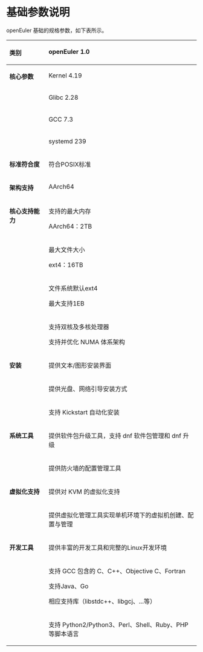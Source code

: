 # 基础参数说明<a name="ZH-CN_TOPIC_0182825779"></a>

openEuler 基础的规格参数，如下表所示。

<a name="table53044787"></a>
<table><thead align="left"><tr id="row42887128"><th class="cellrowborder" valign="top" width="20.62%" id="mcps1.1.3.1.1"><p id="p51305376"><a name="p51305376"></a><a name="p51305376"></a><strong id="b59095202"><a name="b59095202"></a><a name="b59095202"></a>类别</strong></p>
</th>
<th class="cellrowborder" valign="top" width="79.38%" id="mcps1.1.3.1.2"><p id="p19514526174012"><a name="p19514526174012"></a><a name="p19514526174012"></a><strong id="b123021441144"><a name="b123021441144"></a><a name="b123021441144"></a>openEuler 1.0</strong></p>
</th>
</tr>
</thead>
<tbody><tr id="row63620936"><td class="cellrowborder" rowspan="4" valign="top" width="20.62%" headers="mcps1.1.3.1.1 "><p id="p53022201"><a name="p53022201"></a><a name="p53022201"></a><strong id="b7437765"><a name="b7437765"></a><a name="b7437765"></a>核心参数</strong></p>
</td>
<td class="cellrowborder" valign="top" width="79.38%" headers="mcps1.1.3.1.2 "><p id="p10321122143918"><a name="p10321122143918"></a><a name="p10321122143918"></a>Kernel 4.19</p>
</td>
</tr>
<tr id="row58684749"><td class="cellrowborder" valign="top" headers="mcps1.1.3.1.1 "><p id="p124531541182613"><a name="p124531541182613"></a><a name="p124531541182613"></a>Glibc 2.28</p>
</td>
</tr>
<tr id="row32836053"><td class="cellrowborder" valign="top" headers="mcps1.1.3.1.1 "><p id="p1645320418267"><a name="p1645320418267"></a><a name="p1645320418267"></a>GCC 7.3</p>
</td>
</tr>
<tr id="row97245618359"><td class="cellrowborder" valign="top" headers="mcps1.1.3.1.1 "><p id="p159891145111318"><a name="p159891145111318"></a><a name="p159891145111318"></a>systemd 239</p>
</td>
</tr>
<tr id="row46727122"><td class="cellrowborder" valign="top" width="20.62%" headers="mcps1.1.3.1.1 "><p id="p1616465433817"><a name="p1616465433817"></a><a name="p1616465433817"></a><strong id="b39878449"><a name="b39878449"></a><a name="b39878449"></a>标准符合度</strong></p>
</td>
<td class="cellrowborder" valign="top" width="79.38%" headers="mcps1.1.3.1.2 "><p id="p443810217239"><a name="p443810217239"></a><a name="p443810217239"></a>符合POSIX标准</p>
</td>
</tr>
<tr id="row50254714"><td class="cellrowborder" valign="top" width="20.62%" headers="mcps1.1.3.1.1 "><p id="p14164115453818"><a name="p14164115453818"></a><a name="p14164115453818"></a><strong id="b61356140"><a name="b61356140"></a><a name="b61356140"></a>架构支持</strong></p>
</td>
<td class="cellrowborder" valign="top" width="79.38%" headers="mcps1.1.3.1.2 "><p id="p1944023614018"><a name="p1944023614018"></a><a name="p1944023614018"></a>AArch64</p>
</td>
</tr>
<tr id="row33142240"><td class="cellrowborder" rowspan="4" valign="top" width="20.62%" headers="mcps1.1.3.1.1 "><p id="p60996242165456"><a name="p60996242165456"></a><a name="p60996242165456"></a><strong id="b5048284016582"><a name="b5048284016582"></a><a name="b5048284016582"></a>核心支持能力</strong></p>
</td>
<td class="cellrowborder" valign="top" width="79.38%" headers="mcps1.1.3.1.2 "><p id="p373772113243"><a name="p373772113243"></a><a name="p373772113243"></a>支持的最大内存</p>
<p id="p875373120242"><a name="p875373120242"></a><a name="p875373120242"></a>AArch64：2TB</p>
</td>
</tr>
<tr id="row58970022"><td class="cellrowborder" valign="top" headers="mcps1.1.3.1.1 "><p id="p4796143072619"><a name="p4796143072619"></a><a name="p4796143072619"></a>最大文件大小</p>
<p id="p47961130102610"><a name="p47961130102610"></a><a name="p47961130102610"></a>ext4：16TB</p>
</td>
</tr>
<tr id="row13803553"><td class="cellrowborder" valign="top" headers="mcps1.1.3.1.1 "><p id="p1965722861219"><a name="p1965722861219"></a><a name="p1965722861219"></a>文件系统默认ext4</p>
<p id="p6796123042616"><a name="p6796123042616"></a><a name="p6796123042616"></a>最大支持1EB</p>
</td>
</tr>
<tr id="row37418306"><td class="cellrowborder" valign="top" headers="mcps1.1.3.1.1 "><p id="p6564532182716"><a name="p6564532182716"></a><a name="p6564532182716"></a>支持双核及多核处理器</p>
<p id="p185641232202718"><a name="p185641232202718"></a><a name="p185641232202718"></a>支持并优化 NUMA 体系架构</p>
</td>
</tr>
<tr id="row51228725"><td class="cellrowborder" rowspan="3" valign="top" width="20.62%" headers="mcps1.1.3.1.1 "><p id="p55886094"><a name="p55886094"></a><a name="p55886094"></a><strong id="b33212803"><a name="b33212803"></a><a name="b33212803"></a>安装</strong></p>
</td>
<td class="cellrowborder" valign="top" width="79.38%" headers="mcps1.1.3.1.2 "><p id="p133211214398"><a name="p133211214398"></a><a name="p133211214398"></a>提供文本/图形安装界面</p>
</td>
</tr>
<tr id="row52942405"><td class="cellrowborder" valign="top" headers="mcps1.1.3.1.1 "><p id="p15451111611257"><a name="p15451111611257"></a><a name="p15451111611257"></a>提供光盘、网络引导安装方式</p>
</td>
</tr>
<tr id="row7416719"><td class="cellrowborder" valign="top" headers="mcps1.1.3.1.1 "><p id="p16451181692515"><a name="p16451181692515"></a><a name="p16451181692515"></a>支持 Kickstart 自动化安装</p>
</td>
</tr>
<tr id="row43072099"><td class="cellrowborder" rowspan="2" valign="top" width="20.62%" headers="mcps1.1.3.1.1 "><p id="p66288034"><a name="p66288034"></a><a name="p66288034"></a><strong id="b59721402"><a name="b59721402"></a><a name="b59721402"></a>系统工具</strong></p>
</td>
<td class="cellrowborder" valign="top" width="79.38%" headers="mcps1.1.3.1.2 "><p id="p177913419252"><a name="p177913419252"></a><a name="p177913419252"></a>提供软件包升级工具，支持 dnf 软件包管理和 dnf 升级</p>
</td>
</tr>
<tr id="row50358210"><td class="cellrowborder" valign="top" headers="mcps1.1.3.1.1 "><p id="p1779183413256"><a name="p1779183413256"></a><a name="p1779183413256"></a>提供防火墙的配置管理工具</p>
</td>
</tr>
<tr id="row13554483"><td class="cellrowborder" rowspan="2" valign="top" width="20.62%" headers="mcps1.1.3.1.1 "><p id="p24171358"><a name="p24171358"></a><a name="p24171358"></a><strong id="b16215635"><a name="b16215635"></a><a name="b16215635"></a>虚拟化支持</strong></p>
</td>
<td class="cellrowborder" valign="top" width="79.38%" headers="mcps1.1.3.1.2 "><p id="p132861342614"><a name="p132861342614"></a><a name="p132861342614"></a>提供对 KVM 的虚拟化支持</p>
</td>
</tr>
<tr id="row10038421"><td class="cellrowborder" valign="top" headers="mcps1.1.3.1.1 "><p id="p143287132260"><a name="p143287132260"></a><a name="p143287132260"></a>提供虚拟化管理工具实现单机环境下的虚拟机创建、配置与管理</p>
</td>
</tr>
<tr id="row6233535"><td class="cellrowborder" rowspan="3" valign="top" width="20.62%" headers="mcps1.1.3.1.1 "><p id="p35154304"><a name="p35154304"></a><a name="p35154304"></a><strong id="b47953287"><a name="b47953287"></a><a name="b47953287"></a>开发工具</strong></p>
</td>
<td class="cellrowborder" valign="top" width="79.38%" headers="mcps1.1.3.1.2 "><p id="p106407722617"><a name="p106407722617"></a><a name="p106407722617"></a>提供丰富的开发工具和完整的Linux开发环境</p>
</td>
</tr>
<tr id="row53855148"><td class="cellrowborder" valign="top" headers="mcps1.1.3.1.1 "><p id="p864019762614"><a name="p864019762614"></a><a name="p864019762614"></a>支持 GCC 包含的 C、C++、Objective C、Fortran</p>
<p id="p13874114817176"><a name="p13874114817176"></a><a name="p13874114817176"></a>支持Java、Go</p>
<p id="p1564017713263"><a name="p1564017713263"></a><a name="p1564017713263"></a>相应支持库（libstdc++、libgcj、...等）</p>
</td>
</tr>
<tr id="row15461386"><td class="cellrowborder" valign="top" headers="mcps1.1.3.1.1 "><p id="p2064019711263"><a name="p2064019711263"></a><a name="p2064019711263"></a>支持 Python2/Python3、Perl、Shell、Ruby、PHP 等脚本语言</p>
</td>
</tr>
</tbody>
</table>


